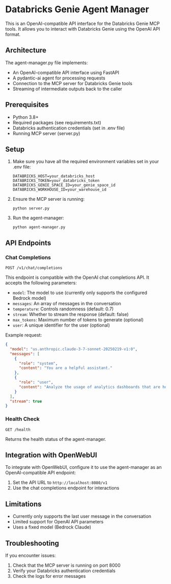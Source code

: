 # Databricks Genie Agent Manager

This is an OpenAI-compatible API interface for the Databricks Genie MCP tools. It allows you to interact with Databricks Genie using the OpenAI API format.

## Architecture

The agent-manager.py file implements:
- An OpenAI-compatible API interface using FastAPI
- A pydantic-ai agent for processing requests
- Connection to the MCP server for Databricks Genie tools
- Streaming of intermediate outputs back to the caller

## Prerequisites

- Python 3.8+
- Required packages (see requirements.txt)
- Databricks authentication credentials (set in .env file)
- Running MCP server (server.py)

## Setup

1. Make sure you have all the required environment variables set in your .env file:
   ```
   DATABRICKS_HOST=your_databricks_host
   DATABRICKS_TOKEN=your_databricks_token
   DATABRICKS_GENIE_SPACE_ID=your_genie_space_id
   DATABRICKS_WORKHOUSE_ID=your_warehouse_id
   ```

2. Ensure the MCP server is running:
   ```
   python server.py
   ```

3. Run the agent-manager:
   ```
   python agent-manager.py
   ```

## API Endpoints

### Chat Completions

```
POST /v1/chat/completions
```

This endpoint is compatible with the OpenAI chat completions API. It accepts the following parameters:

- `model`: The model to use (currently only supports the configured Bedrock model)
- `messages`: An array of messages in the conversation
- `temperature`: Controls randomness (default: 0.7)
- `stream`: Whether to stream the response (default: false)
- `max_tokens`: Maximum number of tokens to generate (optional)
- `user`: A unique identifier for the user (optional)

Example request:

```json
{
  "model": "us.anthropic.claude-3-7-sonnet-20250219-v1:0",
  "messages": [
    {
      "role": "system",
      "content": "You are a helpful assistant."
    },
    {
      "role": "user",
      "content": "Analyze the usage of analytics dashboards that are hosted by EP."
    }
  ],
  "stream": true
}
```

### Health Check

```
GET /health
```

Returns the health status of the agent-manager.

## Integration with OpenWebUI

To integrate with OpenWebUI, configure it to use the agent-manager as an OpenAI-compatible API endpoint:

1. Set the API URL to `http://localhost:8080/v1`
2. Use the chat completions endpoint for interactions

## Limitations

- Currently only supports the last user message in the conversation
- Limited support for OpenAI API parameters
- Uses a fixed model (Bedrock Claude)

## Troubleshooting

If you encounter issues:

1. Check that the MCP server is running on port 8000
2. Verify your Databricks authentication credentials
3. Check the logs for error messages
